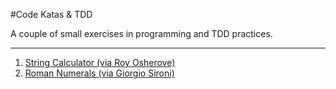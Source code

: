 #Code Katas & TDD

A couple of small exercises in programming and TDD practices.

----

  1. [String Calculator (via Roy Osherove)](https://github.com/DominikJaniec/CodeKatasTDD/tree/master/Kata.01%20-%20String%20Calculator)
  2. [Roman Numerals (via Giorgio Sironi)](https://github.com/DominikJaniec/CodeKatasTDD/tree/master/Kata.02%20-%20Roman%20Numerals)
